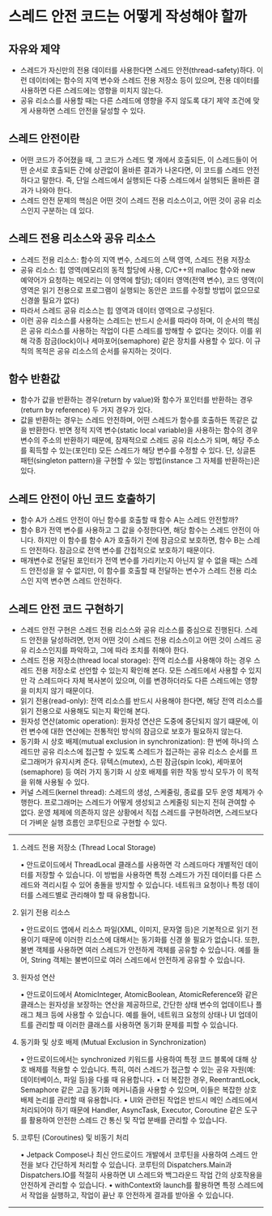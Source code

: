 # 스레드 안전 코드는 어떻게 작성해야 할까

## 자유와 제약
- 스레드가 자신만의 전용 데이터를 사용한다면 스레드 안전(thread-safety)하다. 이런 데이터에는 함수의 지역 변수와 스레드 전용 저장소 등이 있으며, 전용 데이터를 사용하면 다른 스레드에는 영향을 미치지 않는다.
- 공유 리소스를 사용할 때는 다른 스레드에 영향을 주지 않도록 대기 제약 조건에 맞게 사용하면 스레드 안전을 달성할 수 있다.

## 스레드 안전이란
- 어떤 코드가 주어졌을 때, 그 코드가 스레드 몇 개에서 호출되든, 이 스레드들이 어떤 순서로 호출되든 간에 상관없이 올바른 결과가 나온다면, 이 코드를 스레드 안전하다고 말한다. 즉, 단일 스레드에서 실행되든 다중 스레드에서 실행되든 올바른 결과가 나와야 한다. 
- 스레드 안전 문제의 핵심은 어떤 것이 스레드 전용 리소스이고, 어떤 것이 공유 리소스인지 구분하는 데 있다.

## 스레드 전용 리소스와 공유 리소스
- 스레드 전용 리소스: 함수의 지역 변수, 스레드의 스택 영역, 스레드 전용 저장소
- 공유 리소스: 힙 영역(메모리의 동적 할당에 사용, C/C++의 malloc 함수와 new 예약어가 요청하는 메모리는 이 영역에 할당); 데이터 영역(전역 변수), 코드 영역(이 영역은 읽기 전용으로 프로그램이 실행되는 동안은 코드를 수정할 방법이 없으므로 신경쓸 필요가 없다)
- 따라서 스레드 공유 리소스는 힙 영역과 데이터 영역으로 구성된다.
- 이런 공유 리소스를 사용하는 스레드는 반드시 순서를 따라야 하며, 이 순서의 핵심은 공유 리소스를 사용하는 작업이 다른 스레드를 방해할 수 없다는 것이다. 이를 위해 각종 잠금(lock)이나 세마포어(semaphore) 같은 장치를 사용할 수 있다. 이 규칙의 목적은 공유 리소스의 순서를 유지하는 것이다.

## 함수 반환값
- 함수가 값을 반환하는 경우(return by value)와 함수가 포인터를 반환하는 경우(return by reference) 두 가지 경우가 있다.
- 값을 반환하는 경우는 스레드 안전하며, 어떤 스레드가 함수를 호출하든 똑같은 값을 반환한다. 반면 정적 지역 변수(static local variable)을 사용하는 함수의 경우 변수의 주소의 반환하기 때문에, 잠재적으로 스레드 공유 리소스가 되며, 해당 주소를 획득할 수 있는(포인터) 모든 스레드가 해당 변수를 수정할 수 있다. 단, 싱글톤 패턴(singleton pattern)을 구현할 수 있는 방법(instance 그 자체를 반환하는)은 있다. 

## 스레드 안전이 아닌 코드 호출하기
- 함수 A가 스레드 안전이 아닌 함수를 호출할 때 함수 A는 스레드 안전할까?
- 함수 B가 전역 변수를 사용하고 그 값을 수정한다면, 해당 함수는 스레드 안전이 아니다. 하지만 이 함수를 함수 A가 호출하기 전에 잠금으로 보호하면, 함수 B는 스레드 안전하다. 잠금으로 전역 변수를 간접적으로 보호하기 때문이다. 
- 매개변수로 전달된 포인터가 전역 변수를 가리키는지 아닌지 알 수 없을 때는 스레드 안전성을 알 수 없지만, 이 함수를 호출할 때 전달하는 변수가 스레드 전용 리소스인 지역 변수면 스레드 안전하다.
 
## 스레드 안전 코드 구현하기
- 스레드 안전 구현은 스레드 전용 리소스와 공유 리소스를 중심으로 진행된다. 스레드 안전을 달성하려면, 먼저 어떤 것이 스레드 전용 리소스이고 어떤 것이 스레드 공유 리소스인지를 파악하고, 그에 따라 조치를 취해야 한다.
- 스레드 전용 저장소(thread local storage): 전역 리소스를 사용해야 하는 경우 스레드 전용 저장소로 선언할 수 있는지 확인해 본다. 모든 스레드에서 사용할 수 있지만 각 스레드마다 자체 복사본이 있으며, 이를 변경하더라도 다른 스레드에는 영향을 미치지 않기 때문이다.
- 읽기 전용(read-only): 전역 리소스를 반드시 사용해야 한다면, 해당 전역 리소스를 읽기 전용으로 사용해도 되는지 확인해 본다. 
- 원자성 연산(atomic operation): 원자성 연산은 도중에 중단되지 않기 떄문에, 이런 변수에 대한 연산에는 전통적인 방식의 잠금으로 보호가 필요하지 않는다.
- 동기화 시 상호 배제(mutual exclusion in synchronization): 한 번에 하나의 스레드만 공유 리소스에 접근할 수 있도록 스레드가 접근하는 공유 리소스 순서를 프로그래머가 유지시켜 준다. 뮤텍스(mutex), 스핀 잠금(spin lcok), 세마포어(semaphore) 등 여러 가지 동기화 시 상호 배제를 위한 작동 방식 모두가 이 목적을 위해 사용될 수 있다.
- 커널 스레드(kernel thread): 스레드의 생성, 스케줄링, 종료를 모두 운영 체제가 수행한다. 프로그래머는 스레드가 어떻게 생성되고 스케줄링 되는지 전혀 관여할 수 없다. 운영 체제에 의존하지 않은 상황에서 직접 스레드를 구현하려면, 스레드보다 더 가벼운 실행 흐름인 코루틴으로 구현할 수 있다.

---

1. 스레드 전용 저장소 (Thread Local Storage)

	•	안드로이드에서 ThreadLocal 클래스를 사용하면 각 스레드마다 개별적인 데이터를 저장할 수 있습니다. 이 방법을 사용하면 특정 스레드가 가진 데이터를 다른 스레드와 격리시킬 수 있어 충돌을 방지할 수 있습니다. 네트워크 요청이나 특정 데이터를 스레드별로 관리해야 할 때 유용합니다.

2. 읽기 전용 리소스

	•	안드로이드 앱에서 리소스 파일(XML, 이미지, 문자열 등)은 기본적으로 읽기 전용이기 때문에 이러한 리소스에 대해서는 동기화를 신경 쓸 필요가 없습니다. 또한, 불변 객체를 사용하면 여러 스레드가 안전하게 객체를 공유할 수 있습니다. 예를 들어, String 객체는 불변이므로 여러 스레드에서 안전하게 공유할 수 있습니다.

3. 원자성 연산

	•	안드로이드에서 AtomicInteger, AtomicBoolean, AtomicReference와 같은 클래스는 원자성을 보장하는 연산을 제공하므로, 간단한 상태 변수의 업데이트나 플래그 체크 등에 사용할 수 있습니다. 예를 들어, 네트워크 요청의 상태나 UI 업데이트를 관리할 때 이러한 클래스를 사용하면 동기화 문제를 피할 수 있습니다.

4. 동기화 및 상호 배제 (Mutual Exclusion in Synchronization)

	•	안드로이드에서는 synchronized 키워드를 사용하여 특정 코드 블록에 대해 상호 배제를 적용할 수 있습니다. 특히, 여러 스레드가 접근할 수 있는 공유 자원(예: 데이터베이스, 파일 등)을 다룰 때 유용합니다.
	•	더 복잡한 경우, ReentrantLock, Semaphore 같은 고급 동기화 메커니즘을 사용할 수 있으며, 이들은 복잡한 상호 배제 논리를 관리할 때 유용합니다.
	•	UI와 관련된 작업은 반드시 메인 스레드에서 처리되어야 하기 때문에 Handler, AsyncTask, Executor, Coroutine 같은 도구를 활용하여 안전한 스레드 간 통신 및 작업 분배를 관리할 수 있습니다.

5. 코루틴 (Coroutines) 및 비동기 처리

	•	Jetpack Compose나 최신 안드로이드 개발에서 코루틴을 사용하여 스레드 안전을 보다 간단하게 처리할 수 있습니다. 코루틴의 Dispatchers.Main과 Dispatchers.IO를 적절히 사용하면 UI 스레드와 백그라운드 작업 간의 상호작용을 안전하게 관리할 수 있습니다.
	•	withContext와 launch를 활용하면 특정 스레드에서 작업을 실행하고, 작업이 끝난 후 안전하게 결과를 받아올 수 있습니다.

---
